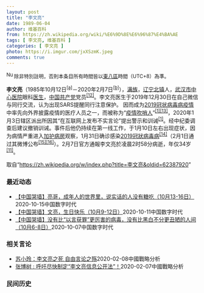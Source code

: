 ```yaml
---
layout: post
title: "李文亮"
date: 1989-06-04
author: 维基百科
from: https://zh.wikipedia.org/wiki/%E6%9D%8E%E6%96%87%E4%BA%AE
tags: [ 李文亮, 维基百科 ]
categories: [ 李文亮 ]
photo: https://i.imgur.com/jxXSzmK.jpeg
comments: true
---
```

<div class="mw-parser-output"><div id="noteTA-72732dd3" class="noteTA"><div class="noteTA-group"><div data-noteta-group-source="module" data-noteta-group="Medicine"></div></div><div class="noteTA-local"><div data-noteta-code="zh-cn:重症监护室; zh-hk:深切治療部; zh-tw:加護病房"></div><div data-noteta-code="zh-cn:体外膜氧合; zh-hk:人工心肺; zh-tw:葉克膜;"></div><div data-noteta-code="zh-hans:互联网+; zh-hant:互聯網+;"></div><div data-noteta-code="zh-cn:卡洛·乌尔巴尼; zh-hk:卡爾婁·武爾班尼; zh-tw:卡洛·厄巴尼;"></div><div data-noteta-code="zh-cn:互联网+; zh-tw:互聯網+;"></div></div></div>
<div class="notice metadata" id="spoiler" style="font-size: small"><a href="/wiki/File:Nuvola_apps_important_yellow.svg" class="image"><img alt="Nuvola apps important yellow.svg" src="//upload.wikimedia.org/wikipedia/commons/thumb/d/dc/Nuvola_apps_important_yellow.svg/20px-Nuvola_apps_important_yellow.svg.png" decoding="async" width="20" height="17" srcset="//upload.wikimedia.org/wikipedia/commons/thumb/d/dc/Nuvola_apps_important_yellow.svg/30px-Nuvola_apps_important_yellow.svg.png 1.5x, //upload.wikimedia.org/wikipedia/commons/thumb/d/dc/Nuvola_apps_important_yellow.svg/40px-Nuvola_apps_important_yellow.svg.png 2x" data-file-width="600" data-file-height="500"></a>除非特別註明，否則本条目所有時間皆以<a href="/wiki/UTC%2B08:00" title="UTC+08:00">東八區</a>時間（UTC+8）為準。</div>

<p><b>李文亮</b>（1985年10月12日<sup id="cite_ref-3" class="reference"><a href="#cite_note-3">[a]</a></sup>－2020年2月7日<sup id="cite_ref-13" class="reference"><a href="#cite_note-13">[b]</a></sup>），<a href="/wiki/%E6%BB%A1%E6%97%8F" title="满族">满族</a>，<a href="/wiki/%E8%BE%BD%E5%AE%81%E7%9C%81" title="辽宁省">辽宁</a><a href="/wiki/%E5%8C%97%E9%95%87%E5%B8%82" title="北镇市">北镇</a>人，<a href="/wiki/%E6%AD%A6%E6%B1%89%E5%B8%82%E4%B8%AD%E5%BF%83%E5%8C%BB%E9%99%A2" title="武汉市中心医院">武汉市中心医院</a>眼科<a href="/wiki/%E5%8C%BB%E7%94%9F" title="医生">医生</a>，<a href="/wiki/%E4%B8%AD%E5%9B%BD%E5%85%B1%E4%BA%A7%E5%85%9A" title="中国共产党">中国共产党</a>党员<sup id="cite_ref-14" class="reference"><a href="#cite_note-14">[12]</a></sup>。李文亮医生于2019年12月30日在自己微信与同行交流，认为出现SARS提醒同行注意保护。 因而成为<a href="/wiki/2019%E5%86%A0%E7%8A%B6%E7%97%85%E6%AF%92%E7%97%85%E7%96%AB%E6%83%85" title="2019冠状病毒病疫情">2019冠状病毒病疫情</a>中率先向外界披露疫情的医疗人员之一，而被称为“<a href="/wiki/%E7%96%AB%E6%83%85" class="mw-redirect" title="疫情">疫情</a><a href="/wiki/%E5%90%B9%E5%93%A8%E4%BA%BA" title="吹哨人">吹哨人</a>”<sup id="cite_ref-财新_1-1" class="reference"><a href="#cite_note-财新-1">[1]</a></sup><sup id="cite_ref-15" class="reference"><a href="#cite_note-15">[13]</a></sup>，2020年1月3日辖区派出所因其“在互联网上发布不实言论”提出警示和训诫<sup id="cite_ref-财新_1-2" class="reference"><a href="#cite_note-财新-1">[1]</a></sup>。经中纪委调查后建议撤销训诫。事件后他仍持续在第一线工作，于1月10日左右出现症状，因为病情严重进入<a href="/wiki/%E5%8A%A0%E8%AD%B7%E7%97%85%E6%88%BF" title="加護病房">加护病房</a>观察，1月31日确诊感染<a href="/wiki/2019%E5%86%A0%E7%8B%80%E7%97%85%E6%AF%92%E7%97%85" class="mw-redirect" title="2019冠狀病毒病">2019冠狀病毒病</a><sup id="cite_ref-监察答记者问_16-0" class="reference"><a href="#cite_note-监察答记者问-16">[14]</a></sup>（2月1日通过其微博公布<sup id="cite_ref-17" class="reference"><a href="#cite_note-17">[15]</a></sup><sup id="cite_ref-18" class="reference"><a href="#cite_note-18">[16]</a></sup>）。2月7日官方通報李文亮於凌晨2时58分病逝，年仅34岁<sup id="cite_ref-wjw.wuhan_12-1" class="reference"><a href="#cite_note-wjw.wuhan-12">[11]</a></sup>。
</p>
</div><noscript><img src="//zh.wikipedia.org/wiki/Special:CentralAutoLogin/start?type=1x1" alt="" title="" width="1" height="1" style="border: none; position: absolute;"></noscript>
<div class="printfooter">取自“<a dir="ltr" href="https://zh.wikipedia.org/w/index.php?title=李文亮&amp;oldid=62387920">https://zh.wikipedia.org/w/index.php?title=李文亮&amp;oldid=62387920</a>”</div><div id="recent-news"><h3>最近动态</h3><ul><li><a href="https://nodebe4.github.io/waimei/2020-10-15/%E4%B8%AD%E5%9B%BD%E5%93%AD%E5%A2%99-%E4%BA%AE%E5%93%A5-%E6%88%90%E5%B9%B4%E4%BA%BA%E7%9A%84%E4%B8%96%E7%95%8C%E9%87%8C-%E8%AF%B4%E5%AE%9E%E8%AF%9D%E7%9A%84%E4%BA%BA%E6%B2%A1%E6%9C%89%E7%B3%96%E5%90%83-10%E6%9C%8813-16%E6%97%A5" title="【中国哭墙】亮哥，成年人的世界里，说实话的人没有糖吃（10月13-16日）—— 编者按：10月13-16日，距离李文亮医生的去世已249-52天。这位在武汉新冠疫情期间因为说出真话成为悲剧英雄的...">【中国哭墙】亮哥，成年人的世界里，说实话的人没有糖吃（10月13-16日）</a><time>2020-10-15</time><a class="tag">中国数字时代</a></li>
<li><a href="https://nodebe4.github.io/waimei/2020-10-11/%E4%B8%AD%E5%9B%BD%E5%93%AD%E5%A2%99-%E6%96%87%E4%BA%AE-%E7%94%9F%E6%97%A5%E5%BF%AB%E4%B9%90-10%E6%9C%889-12%E6%97%A5" title="【中国哭墙】文亮，生日快乐（10月9-12日）—— 编者按：10月9-12日，距离李文亮医生的去世已245-48天。这位在武汉新冠疫情期间因为说出真话成为悲剧英雄的普通眼科医生并没有被民众遗忘，...">【中国哭墙】文亮，生日快乐（10月9-12日）</a><time>2020-10-11</time><a class="tag">中国数字时代</a></li>
<li><a href="https://nodebe4.github.io/waimei/2020-10-07/%E4%B8%AD%E5%9B%BD%E5%93%AD%E5%A2%99-%E6%B2%A1%E6%9C%89%E6%AF%94-%E4%BB%A5%E8%A8%80%E8%8E%B7%E7%BD%AA-%E6%9B%B4%E5%8E%89%E5%AE%B3%E7%9A%84%E7%97%85%E6%AF%92-%E6%B2%A1%E6%9C%89%E6%AF%94%E9%BB%91%E7%99%BD%E4%B8%8D%E5%88%86%E6%9B%B4%E4%B8%91%E9%99%8B%E7%9A%84%E4%BA%BA%E9%97%B4-10%E6%9C%886-8%E6%97%A5" title="【中国哭墙】没有比“以言获罪”更厉害的病毒，没有比黑白不分更丑陋的人间（10月6-8日）——编者按：10月6-8日，距离李文亮医生的去世已242-44天。这位在武汉新冠疫情期间因为说出真话成为悲...">【中国哭墙】没有比“以言获罪”更厉害的病毒，没有比黑白不分更丑陋的人间（10月6-8日）</a><time>2020-10-07</time><a class="tag">中国数字时代</a></li>
</ul></div><div id="open-opinion"><h3>相关言论</h3><ul><li><a href="https://nodebe4.github.io/opinion/2020-02-08/%E8%8B%8F%E5%B0%8F%E7%8E%B2-%E6%9D%8E%E6%96%87%E4%BA%AE%E4%B9%8B%E6%AD%BB-%E8%87%AA%E7%94%B1%E8%A8%80%E8%AE%BA%E4%B9%8B%E6%AE%87/" title="苏小玲">苏小玲：李文亮之死 自由言论之殇</a><time>2020-02-08</time><a class="tag">中國戰略分析</a></li>
<li><a href="https://nodebe4.github.io/opinion/2020-02-07/%E5%BC%A0%E5%8D%9A%E6%A0%91-%E5%91%BC%E5%90%81%E5%B0%BD%E5%BF%AB%E5%88%B6%E5%AE%9A-%E6%9D%8E%E6%96%87%E4%BA%AE%E4%BF%A1%E6%81%AF%E5%85%AC%E5%BC%80%E6%B3%95/" title="张博树">张博树 : 呼吁尽快制定“李文亮信息公开法”！</a><time>2020-02-07</time><a class="tag">中國戰略分析</a></li>
</ul></div><div id="mjls-record"><h3>民间历史</h3><ul></ul></div>